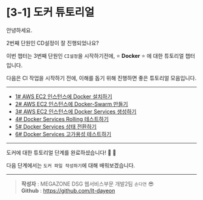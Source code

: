 # [3-1] 도커 튜토리얼

안녕하세요.

2번째 단원인 CD설정이 잘 진행되었나요?

이번 챕터는 3번째 단원인 `CI설정`을 시작하기전에, :star: **Docker** :star: 에 대한 튜토리얼 챕터입니다.

다음은 CI 작업을 시작하기 전에, 이해를 돕기 위해 진행하면 좋은 튜토리얼 모음입니다.

---

- [1# AWS EC2 인스턴스에 Docker 설치하기](https://megazonedsg.github.io/1-Make-Docker/)
- [2# AWS EC2 인스턴스에 Docker-Swarm 만들기](https://megazonedsg.github.io/2-Make-Swarm/)
- [3# AWS EC2 인스턴스에 Docker Services 생성하기](https://megazonedsg.github.io/3-Make-Service/)
- [4# Docker Services Rolling 테스트하기](https://megazonedsg.github.io/4-Rolling-Test/)
- [5# Docker Services 상태 전환하기](https://megazonedsg.github.io/5-Service-Transform/)
- [6# Docker Services 고가용성 테스트하기](https://megazonedsg.github.io/6-Service-HA/)

---

도커에 대한 튜토리얼 단계를 완료하셨습니다! :clap: :clap:

다음 단계에서는 `도커 파일 작성하기`에 대해 배워보겠습니다.

---

> **작성자** : MEGAZONE DSG 웹서비스부문 개발2팀 `손다연` :sunglasses:            
> **Github** : https://github.com/It-dayeon

